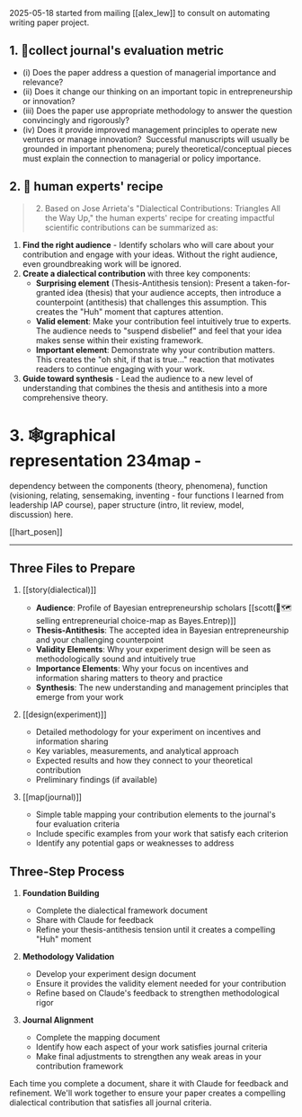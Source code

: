 2025-05-18
started from mailing [[alex_lew]] to consult on automating writing paper project. 

## **1. 📝collect journal's evaluation metric** 
- (i) Does the paper address a question of managerial importance and relevance? 
- (ii) Does it change our thinking on an important topic in entrepreneurship or innovation? 
- (iii) Does the paper use appropriate methodology to answer the question convincingly and rigorously?  
- (iv) Does it provide improved management principles to operate new ventures or manage innovation?  Successful manuscripts will usually be grounded in important phenomena; purely theoretical/conceptual pieces must explain the connection to managerial or policy importance. 
## 2. 🤜 human experts' recipe 
> 2. Based on Jose Arrieta's "Dialectical Contributions: Triangles All the Way Up," the human experts' recipe for creating impactful scientific contributions can be summarized as:

1. **Find the right audience** - Identify scholars who will care about your contribution and engage with your ideas. Without the right audience, even groundbreaking work will be ignored.
2. **Create a dialectical contribution** with three key components:
    - **Surprising element** (Thesis-Antithesis tension): Present a taken-for-granted idea (thesis) that your audience accepts, then introduce a counterpoint (antithesis) that challenges this assumption. This creates the "Huh" moment that captures attention.
    - **Valid element**: Make your contribution feel intuitively true to experts. The audience needs to "suspend disbelief" and feel that your idea makes sense within their existing framework.
    - **Important element**: Demonstrate why your contribution matters. This creates the "oh shit, if that is true..." reaction that motivates readers to continue engaging with your work.
3. **Guide toward synthesis** - Lead the audience to a new level of understanding that combines the thesis and antithesis into a more comprehensive theory.
# 3. 🕸️graphical representation 234map -
dependency between the components (theory, phenomena), function (visioning, relating, sensemaking, inventing - four functions I learned from leadership IAP course), paper structure (intro, lit review, model, discussion) here.

[[hart_posen]]

----

## Three Files to Prepare

1. [[story(dialectical)]]
    
    - **Audience**: Profile of Bayesian entrepreneurship scholars [[scott(🧭🗺️selling entrepreneurial choice-map as Bayes.Entrep)]]
    - **Thesis-Antithesis**: The accepted idea in Bayesian entrepreneurship and your challenging counterpoint
    - **Validity Elements**: Why your experiment design will be seen as methodologically sound and intuitively true
    - **Importance Elements**: Why your focus on incentives and information sharing matters to theory and practice
    - **Synthesis**: The new understanding and management principles that emerge from your work

2. [[design(experiment)]]
    
    - Detailed methodology for your experiment on incentives and information sharing
    - Key variables, measurements, and analytical approach
    - Expected results and how they connect to your theoretical contribution
    - Preliminary findings (if available)

3. [[map(journal)]]
    
    - Simple table mapping your contribution elements to the journal's four evaluation criteria
    - Include specific examples from your work that satisfy each criterion
    - Identify any potential gaps or weaknesses to address

## Three-Step Process

1. **Foundation Building**
    
    - Complete the dialectical framework document
    - Share with Claude for feedback
    - Refine your thesis-antithesis tension until it creates a compelling "Huh" moment
2. **Methodology Validation**
    
    - Develop your experiment design document
    - Ensure it provides the validity element needed for your contribution
    - Refine based on Claude's feedback to strengthen methodological rigor
3. **Journal Alignment**
    
    - Complete the mapping document
    - Identify how each aspect of your work satisfies journal criteria
    - Make final adjustments to strengthen any weak areas in your contribution framework

Each time you complete a document, share it with Claude for feedback and refinement. We'll work together to ensure your paper creates a compelling dialectical contribution that satisfies all journal criteria.